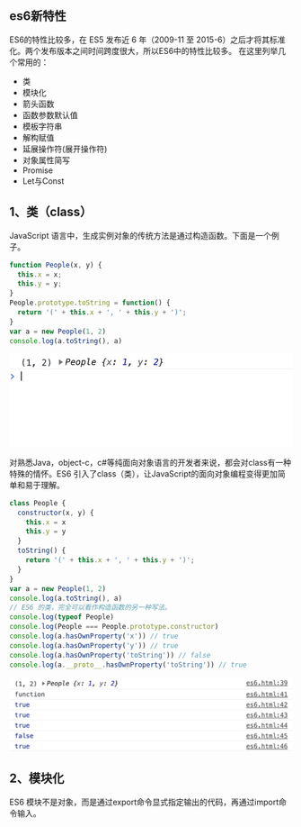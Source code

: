 <!--
 * @Author: your name
 * @Date: 2021-02-16 16:13:12
 * @LastEditTime: 2021-02-17 12:51:14
 * @LastEditors: Please set LastEditors
 * @Description: In User Settings 
 * @FilePath: /fe-interview/es6/es6.md
-->
## es6新特性

ES6的特性比较多，在 ES5 发布近 6 年（2009-11 至 2015-6）之后才将其标准化。两个发布版本之间时间跨度很大，所以ES6中的特性比较多。
在这里列举几个常用的：

- 类
- 模块化
- 箭头函数
- 函数参数默认值
- 模板字符串
- 解构赋值
- 延展操作符(展开操作符)
- 对象属性简写
- Promise
- Let与Const

## 1、类（class）

JavaScript 语言中，生成实例对象的传统方法是通过构造函数。下面是一个例子。

```js
function People(x, y) {
  this.x = x;
  this.y = y;
}
People.prototype.toString = function() {
  return '(' + this.x + ', ' + this.y + ')';
}
var a = new People(1, 2)
console.log(a.toString(), a)
```
![打印](../images/1613464481008.jpg)

对熟悉Java，object-c，c#等纯面向对象语言的开发者来说，都会对class有一种特殊的情怀。ES6 引入了class（类），让JavaScript的面向对象编程变得更加简单和易于理解。
```js
class People {
  constructor(x, y) {
    this.x = x
    this.y = y
  }
  toString() {
    return '(' + this.x + ', ' + this.y + ')';
  }
}
var a = new People(1, 2)
console.log(a.toString(), a)
// ES6 的类，完全可以看作构造函数的另一种写法。
console.log(typeof People)
console.log(People === People.prototype.constructor)
console.log(a.hasOwnProperty('x')) // true
console.log(a.hasOwnProperty('y')) // true
console.log(a.hasOwnProperty('toString')) // false
console.log(a.__proto__.hasOwnProperty('toString')) // true

```
![打印](../images/1613465809057.jpg)

## 2、模块化
ES6 模块不是对象，而是通过export命令显式指定输出的代码，再通过import命令输入。